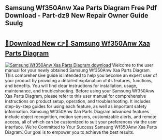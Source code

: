## Samsung Wf350Anw Xaa Parts Diagram Free Pdf Download - Part-dz9 New Repair Owner Guide Suulg

# <h2><a href="http://dfuehyr.blite.top/?on=Samsung+Wf350Anw+Xaa+Parts+Diagram">🔗Download New 👉🔴 Samsung Wf350Anw Xaa Parts Diagram</a></h2>

[![Samsung Wf350Anw Xaa Parts Diagram download](https://i.imgur.com/lujVjoI.png)](http://dfuehyr.blite.top/?on=Samsung+Wf350Anw+Xaa+Parts+Diagram)
Welcome to the user manual for your newly obtained Samsung Wf350Anw Xaa Parts Diagram. This comprehensive guide is intended to help you become an expert user of your product by providing a detailed explanation of its features, functions, and benefits. You will find clear instructions for installation, usage, maintenance, and troubleshooting. Before using your Samsung Wf350Anw Xaa Parts Diagram, please refer to this user manual for comprehensive instructions on product setup, operation, and troubleshooting. It includes step-by-step guides for using each feature, as well as important safety information. Samsung Wf350Anw Xaa Parts Diagram advanced features include object recognition, motion sensors, customizable alerts, and remote access, all of which can be customized to suit your preferences via the user interface. We're Committed to Your Success Samsung Wf350Anw Xaa Parts Diagram. Our goal is to empower you to achieve the best results.
